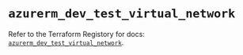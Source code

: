 # `azurerm_dev_test_virtual_network`

Refer to the Terraform Registory for docs: [`azurerm_dev_test_virtual_network`](https://www.terraform.io/docs/providers/azurerm/r/dev_test_virtual_network).

